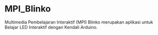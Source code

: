 # MPI_Blinko
Multimedia Pembelajaran Interaktif (MPI) Blinko merupakan aplikasi untuk Belajar LED Interaktif dengan Kendali Arduino.
